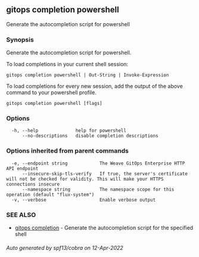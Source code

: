 ## gitops completion powershell

Generate the autocompletion script for powershell

### Synopsis

Generate the autocompletion script for powershell.

To load completions in your current shell session:

	gitops completion powershell | Out-String | Invoke-Expression

To load completions for every new session, add the output of the above command
to your powershell profile.


```
gitops completion powershell [flags]
```

### Options

```
  -h, --help              help for powershell
      --no-descriptions   disable completion descriptions
```

### Options inherited from parent commands

```
  -e, --endpoint string            The Weave GitOps Enterprise HTTP API endpoint
      --insecure-skip-tls-verify   If true, the server's certificate will not be checked for validity. This will make your HTTPS connections insecure
      --namespace string           The namespace scope for this operation (default "flux-system")
  -v, --verbose                    Enable verbose output
```

### SEE ALSO

* [gitops completion](gitops_completion.md)	 - Generate the autocompletion script for the specified shell

###### Auto generated by spf13/cobra on 12-Apr-2022
